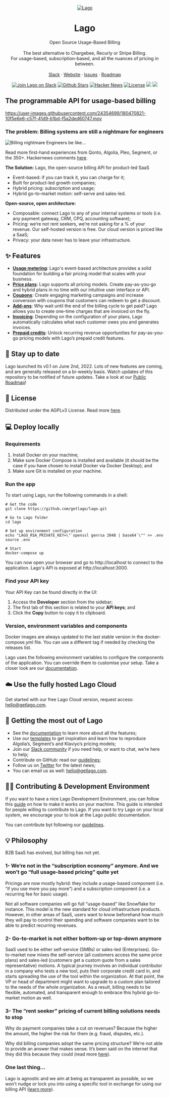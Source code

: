 <!-- PROJECT LOGO -->
<p align="center">
  <a href="https://github.com/getlago/lago">
    <img src="https://uploads-ssl.webflow.com/6244531a40ad7e76d55ad983/6347e89bd68e3e12b2a69832_banner-open-graph.jpg" alt="Lago">
  </a>

  <h1 align="center">Lago</h2>

  <p align="center">
    Open Source Usage-Based Billing
    <br />
    <br />
    The best alternative to Chargebee, Recurly or Stripe Billing.
    <br />
    For usage-based, subscription-based, and all the nuances of pricing in between.
    <br />
    <br />
    <a href="https://www.getlago.com/slack">Slack</a>
    ·
    <a href="https://getlago.com">Website</a>
    ·
    <a href="https://github.com/getlago/lago/issues">Issues</a>
    ·
    <a href="https://github.com/getlago/lago/projects/2">Roadmap</a>
  </p>
</p>

<p align="center">
   <a href="https://www.getlago.com/slack"><img src="https://img.shields.io/badge/Lago%20Slack%20Community-lago.slack.com-%234A154B" alt="Join Lago on Slack"></a>
   <a href="https://github.com/getlago/lago/stargazers"><img src="https://img.shields.io/github/stars/getlago/lago" alt="Github Stars"></a>
   <a href="https://news.ycombinator.com/item?id=31424450"><img src="https://img.shields.io/badge/Hacker%20News-777-%23FF6600" alt="Hacker News"></a>
   <a href="https://github.com/getlago/lago/blob/main/LICENSE"><img src="https://img.shields.io/badge/license-AGPLv3-purple" alt="License"></a>
   <a href="https://twitter.com/getlago"><img src="https://img.shields.io/twitter/follow/getlago?style=flat"></a>
   <a href="https://www.ycombinator.com"><img src="https://img.shields.io/badge/Backed%20by-Y%20Combinator-%23f26625"></a>
</p>

<!-- ABOUT THE PROJECT -->
## The programmable API for usage-based billing
https://user-images.githubusercontent.com/24354699/180470821-10f5e6e6-c57f-41d9-b1bd-f5a2ded60747.mov


### The problem: Billing systems are still a nightmare for engineers
![Billing nightmare](https://uploads-ssl.webflow.com/6244531a40ad7ef5475ad9b3/62827b2f6fa52239b0db0fa4_Blog%20Post%20Image%20Standalone.png)
Engineers be like…

Read more first-hand experiences from Qonto, Algolia, Pleo, Segment, or the 350+. Hackernews comments [here](https://news.ycombinator.com/item?id=31424450).

**The Solution:** Lago, the open-source billing API for product-led SaaS 
- Event-based: if you can track it, you can charge for it;
- Built for product-led growth companies;
- Hybrid pricing: subscription and usage;
- Hybrid go-to-market motion: self-serve and sales-led.

**Open-source, open architecture:**
- Composable: connect Lago to any of your internal systems or tools (i.e. any payment gateway, CRM, CPQ, accounting software);
- Pricing: we’re not rent seekers, we’re not asking for a % of your revenue. Our self-hosted version is free. Our cloud version is priced like a SaaS;
- Privacy: your data never has to leave your infrastructure.

## ✨ Features
- **[Usage metering](https://www.getlago.com/products/metering)**: Lago's event-based architecture provides a solid foundation for building a fair pricing model that scales with your business.
- **[Price plans](https://www.getlago.com/products/plans)**: Lago supports all pricing models. Create pay-as-you-go and hybrid plans in no time with our intuitive user interface or API.
- **[Coupons](https://www.getlago.com/products/coupons)**: Create engaging marketing campaigns and increase conversion with coupons that customers can redeem to get a discount.
- **[Add-ons](https://www.getlago.com/products/add-ons)**: Why wait until the end of the billing cycle to get paid? Lago allows you to create one-time charges that are invoiced on the fly.
- **[Invoicing](https://www.getlago.com/products/invoicing)**: Depending on the configuration of your plans, Lago automatically calculates what each customer owes you and generates invoices.
- **[Prepaid credits](https://www.getlago.com/products/prepaid-credits)**: Unlock recurring revenue opportunities for pay-as-you-go pricing models with Lago’s prepaid credit features.

## 🔔 Stay up to date
Lago launched its v0.1 on June 2nd, 2022. Lots of new features are coming, and are generally released on a bi-weekly basis. Watch updates of this repository to be notified of future updates. Take a look at our [Public Roadmap](https://github.com/getlago/lago/projects/2)!

## 🔖 License
Distributed under the AGPLv3 License. Read more [here](https://www.getlago.com/blog/open-source-licensing-and-why-lago-chose-agplv3).

## 💻 Deploy locally

### Requirements
1. Install Docker on your machine;
2. Make sure Docker Compose is installed and available (it should be the case if you have chosen to install Docker via Docker Desktop); and
3. Make sure Git is installed on your machine.


### Run the app
To start using Lago, run the following commands in a shell:

```
# Get the code
git clone https://github.com/getlago/lago.git

# Go to Lago folder
cd lago

# Set up environment configuration
echo "LAGO_RSA_PRIVATE_KEY=\"`openssl genrsa 2048 | base64`\"" >> .env
source .env

# Start
docker-compose up
```

You can now open your browser and go to http://localhost to connect to the application. Lago's API is exposed at http://localhost:3000.


### Find your API key
Your API Key can be found directly in the UI:

1. Access the **Developer** section from the sidebar;
2. The first tab of this section is related to your **API keys**; and
3. Click the **Copy** button to copy it to clipboard.

### Version, environment variables and components
Docker images are always updated to the last stable version in the docker-compose.yml file. You can use a different tag if needed by checking the releases list.

Lago uses the following environment variables to configure the components of the application. You can override them to customise your setup. Take a closer look are our [documentation](https://doc.getlago.com/docs/guide/self-hosting/docker#configuration).

## ☁️ Use the fully hosted Lago Cloud
Get started with our free Lago Cloud version, request access: hello@getlago.com.

## 🚀 Getting the most out of Lago
- See the [documentation](https://doc.getlago.com) to learn more about all the features;
- Use our [templates](https://www.getlago.com/resources/templates/all) to get inspiration and learn how to reproduce Algolia’s, Segment’s and Klaviyo’s pricing models;
- Join our [Slack community](https://join.slack.com/t/lago-community/shared_invite/zt-1bw903041-PsxQmQios5utmETm1EZkvQ) if you need help, or want to chat, we’re here to help;
- Contribute on GitHub: read our [guidelines](https://github.com/getlago/lago/blob/main/CONTRIBUTING.md);
- Follow us on [Twitter](https://twitter.com/GetLago) for the latest news;
- You can email us as well: hello@getlago.com.

## 🧑‍💻 Contributing & Development Environment

If you want to have a nice Lago Development Environment, you can follow this [guide](https://github.com/getlago/lago/wiki/Development-Environment) on how to make it works on your machine. This guide is intended for people willing to contribute to Lago. If you want to try Lago on your local system, we encourage your to look at the Lago public documentation.

You can contribute byt following our [guidelines](https://github.com/getlago/lago/blob/main/CONTRIBUTING.md).

## 💡 Philosophy
B2B SaaS has evolved, but billing has not yet. 

### 1- We’re not in the “subscription economy” anymore. And we won’t go “full usage-based pricing” quite yet
Pricings are now mostly hybrid: they include a usage-based component (i.e. “if you use more you pay more”) and a subscription component (i.e. a recurring fee for basic usage).

Not all software companies will go full “usage-based” like Snowflake for instance. This model is the new standard for cloud infrastructure products. However, in other areas of SaaS, users want to know beforehand how much they will pay to control their spending and software companies want to be able to predict recurring revenues.

### 2- Go-to-market is not either bottom-up or top-down anymore
SaaS used to be either self-service (SMBs) or sales-led (Enterprises). 
Go-to-market now mixes the self-service (all customers access the same price plans) and sales-led (customers get a custom quote from a sales representative) motions.
A typical journey involves an individual contributor in a company who tests a new tool, puts their corporate credit card in, and starts spreading the use of the tool within the organization. At that point, the VP or head of department might want to upgrade to a custom plan tailored to the needs of the whole organization.
As a result, billing needs to be flexible, automated, and transparent enough to embrace this hybrid go-to-market motion as well. 

### 3- The “rent seeker” pricing of current billing solutions needs to stop
Why do payment companies take a cut on revenues?
Because the higher the amount, the higher the risk for them (e.g. fraud, disputes, etc.).

Why did billing companies adopt the same pricing structure? We’re not able to provide an answer that makes sense. It’s been said on the internet that they did this because they could (read more [here](https://news.ycombinator.com/item?id=16766846)).

### One last thing…
Lago is agnostic and we aim at being as transparent as possible, so we won’t nudge or lock you into using a specific tool in exchange for using our billing API ([learn more](https://www.gmass.co/blog/negotiating-stripe-fees/)).
